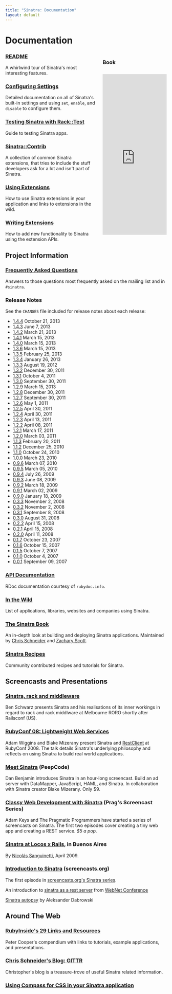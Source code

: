 ```yaml
---
title: "Sinatra: Documentation"
layout: default
---
```


Documentation
=============

<div style="float: right; margin: 0  0 20px 20px; clear: both">
<h3>Book</h3>
<iframe src="http://cdn.oreillystatic.com/widgets/author/61.html" height="500px" width="200px" scrolling="no" frameborder="0" style="margin-top:10px">
  ...
</iframe>
</div>

### [README](intro.html)

A whirlwind tour of Sinatra's most interesting features.

### [Configuring Settings](configuration.html)

Detailed documentation on all of Sinatra's built-in settings and using `set`,
`enable`, and `disable` to configure them.

### [Testing Sinatra with Rack::Test](testing.html)

Guide to testing Sinatra apps.

### [Sinatra::Contrib](/contrib)

A collection of common Sinatra extensions, that tries to include the stuff
developers ask for a lot and isn't part of Sinatra.

### [Using Extensions](/extensions-wild.html)

How to use Sinatra extensions in your application and links to
extensions in the wild.

### [Writing Extensions](extensions.html)

How to add new functionality to Sinatra using the extension APIs.

Project Information
-------------------

### [Frequently Asked Questions](faq.html)

Answers to those questions most frequently asked on the mailing list and
in `#sinatra`.

### Release Notes

See the `CHANGES` file included for release notes about each release:

 * [1.4.4](https://github.com/sinatra/sinatra/blob/v1.4.4/CHANGES)
   October 21, 2013
 * [1.4.3](https://github.com/sinatra/sinatra/blob/1.4.3/CHANGES)
   June 7, 2013
 * [1.4.2](https://github.com/sinatra/sinatra/blob/1.4.2/CHANGES)
   March 21, 2013
 * [1.4.1](https://github.com/sinatra/sinatra/blob/1.4.1/CHANGES)
   March 15, 2013
 * [1.4.0](https://github.com/sinatra/sinatra/blob/1.4.0/CHANGES)
   March 15, 2013
 * [1.3.6](https://github.com/sinatra/sinatra/blob/1.3.6/CHANGES)
   March 15, 2013
 * [1.3.5](https://github.com/sinatra/sinatra/blob/1.3.5/CHANGES)
   February 25, 2013
 * [1.3.4](https://github.com/sinatra/sinatra/blob/1.3.4/CHANGES)
   January 26, 2013
 * [1.3.3](https://github.com/sinatra/sinatra/blob/1.3.3/CHANGES)
   August 19, 2012
 * [1.3.2](https://github.com/sinatra/sinatra/blob/1.3.2/CHANGES)
   December 30, 2011
 * [1.3.1](https://github.com/sinatra/sinatra/blob/47c11e5f624f0018e961dc3e0628a8d732b683a5/CHANGES)
   October 4, 2011
 * [1.3.0](https://github.com/sinatra/sinatra/blob/1.3.0/CHANGES)
   September 30, 2011
 * [1.2.9](https://github.com/sinatra/sinatra/blob/1.2.9/CHANGES)
   March 15, 2013
 * [1.2.8](https://github.com/sinatra/sinatra/blob/1.2.8/CHANGES)
   December 30, 2011
 * [1.2.7](https://github.com/sinatra/sinatra/blob/1.2.7/CHANGES)
   September 30, 2011
 * [1.2.6](https://github.com/sinatra/sinatra/blob/1.2.6/CHANGES)
   May 1, 2011
 * [1.2.5](https://github.com/sinatra/sinatra/blob/1.2.5/CHANGES)
   April 30, 2011
 * [1.2.4](https://github.com/sinatra/sinatra/blob/1.2.4/CHANGES)
   April 30, 2011
 * [1.2.3](https://github.com/sinatra/sinatra/blob/1.2.3/CHANGES)
   April 13, 2011
 * [1.2.2](https://github.com/sinatra/sinatra/blob/1.2.2/CHANGES)
   April 08, 2011
 * [1.2.1](https://github.com/sinatra/sinatra/blob/1.2.1/CHANGES)
   March 17, 2011
 * [1.2.0](https://github.com/sinatra/sinatra/blob/1.2.0/CHANGES)
   March 03, 2011
 * [1.1.3](https://github.com/sinatra/sinatra/blob/1.1.3/CHANGES)
   February 20, 2011
 * [1.1.2](https://github.com/sinatra/sinatra/blob/1.1.2/CHANGES)
   December 25, 2010
 * [1.1.0](https://github.com/sinatra/sinatra/blob/1.1.0/CHANGES)
   October 24, 2010
 * [1.0.0](https://github.com/sinatra/sinatra/blob/1.0/CHANGES)
   March 23, 2010
 * [0.9.6](https://github.com/sinatra/sinatra/blob/0.9.6/CHANGES)
   March 07, 2010
 * [0.9.5](https://github.com/sinatra/sinatra/blob/0.9.5/CHANGES)
   March 05, 2010
 * [0.9.4](https://github.com/sinatra/sinatra/blob/0.9.4/CHANGES)
   July 26, 2009
 * [0.9.3](https://github.com/sinatra/sinatra/blob/0.9.3/CHANGES)
   June 08, 2009
 * [0.9.2](https://github.com/sinatra/sinatra/blob/0.9.2/CHANGES)
   March 18, 2009
 * [0.9.1](https://github.com/sinatra/sinatra/blob/0.9.1/CHANGES)
   March 02, 2009
 * [0.9.0](https://github.com/sinatra/sinatra/blob/0.9.0/CHANGES)
   January 18, 2009
 * [0.3.3](https://github.com/sinatra/sinatra/blob/0.3.3/ChangeLog)
   November 2, 2008
 * [0.3.2](https://github.com/sinatra/sinatra/blob/0.3.2/ChangeLog)
   November 2, 2008
 * [0.3.1](https://github.com/sinatra/sinatra/blob/0.3.1/ChangeLog)
   September 8, 2008
 * [0.3.0](https://github.com/sinatra/sinatra/blob/0.3.0/ChangeLog)
   August 31, 2008
 * [0.2.2](https://github.com/sinatra/sinatra/blob/0.2.2/CHANGELOG)
   April 15, 2008
 * [0.2.1](https://github.com/sinatra/sinatra/blob/0.2.1/CHANGELOG)
   April 15, 2008
 * [0.2.0](https://github.com/sinatra/sinatra/blob/0.2.0/CHANGELOG)
   April 11, 2008
 * [0.1.7](https://github.com/sinatra/sinatra/blob/0.1.6/CHANGELOG)
   October 23, 2007
 * [0.1.6](https://github.com/sinatra/sinatra/blob/0.1.6/CHANGELOG)
   October 15, 2007
 * [0.1.5](https://github.com/sinatra/sinatra/blob/0.1.5/CHANGELOG)
   October 7, 2007
 * [0.1.0](https://github.com/sinatra/sinatra/blob/0.1.0/CHANGELOG)
   October 4, 2007
 * [0.0.1](https://github.com/sinatra/sinatra/tree/0.0.1)
   September 09, 2007

### [API Documentation](http://rubydoc.info/gems/sinatra)

RDoc documentation courtesy of `rubydoc.info`.

### [In the Wild](/wild.html)

List of applications, libraries, websites and companies using Sinatra.

### [The Sinatra Book](http://sinatra-book.gittr.com/)

An in-depth look at building and deploying Sinatra applications.
Maintained by [Chris Schneider][cschneid] and [Zachary Scott][zzak].

[cschneid]: https://github.com/cschneid
[zzak]: https://github.com/zzak

### [Sinatra Recipes](http://recipes.sinatrarb.com/)

Community contributed recipes and tutorials for Sinatra.

Screencasts and Presentations
-----------------------------

### [Sinatra, rack and middleware](http://www.slideshare.net/benschwarz/sinatra-rack-and-middleware-1509268)

Ben Schwarz presents Sinatra and his realisations of its inner workings in regard to 
rack and rack middlware at Melbourne RORO shortly after Railsconf (US).

### [RubyConf 08: Lightweight Web Services](http://rubyconf2008.confreaks.com/lightweight-web-services.html)

Adam Wiggins and Blake Mizerany present Sinatra and
[RestClient](https://github.com/adamwiggins/rest-client)
at RubyConf 2008. The talk details Sinatra's underlying philosophy and
reflects on using Sinatra to build real world applications.

### [Meet Sinatra](https://peepcode.com/products/sinatra) (PeepCode)

Dan Benjamin introduces Sinatra in an hour-long screencast. Build an ad server with DataMapper, JavaScript, HAML, and Sinatra. In collaboration with Sinatra creator Blake Mizerany. Only $9.

### [Classy Web Development with Sinatra](http://pragprog.com/screencasts/v-aksinatra/classy-web-development-with-sinatra) (Prag's Screencast Series)

Adam Keys and The Pragmatic Programmers have started a series of screencasts
on Sinatra. The first two episodes cover creating a tiny web app and creating
a REST service. <em>$5 a pop.</em>

### [Sinatra at Locos x Rails](http://www.slideshare.net/godfoca/sinatra-1282891), in Buenos Aires

By [Nicolás Sanguinetti](https://github.com/foca), April 2009.

### [Introduction to Sinatra](http://screencasts.org/episodes/introduction-to-sinatra) (screencasts.org)

The first episode in [screencasts.org's Sinatra series](http://screencasts.org/topics/sinatra).

An introduction to [sinatra as a rest server](http://www.slideshare.net/emadb/sinatra-for-rest-services) from [WebNet Conference](http://webnetconf.eu/)

[Sinatra autopsy](http://vimeo.com/album/2121090/video/51898788) by Aleksander Dabrowski

Around The Web
--------------

### [RubyInside's 29 Links and Resources](http://www.rubyinside.com/sinatra-29-links-and-resources-for-a-quicker-easier-way-to-build-webapps-1371.html)

Peter Cooper's compendium with links to tutorials, example
applications, and presentations.

### [Chris Schneider's Blog: GITTR](http://www.gittr.com/)

Christopher's blog is a treasure-trove of useful Sinatra related
information.

### [Using Compass for CSS in your Sinatra application](http://openmonkey.com/blog/2009/01/27/using-compass-for-css-in-your-sinatra-application/)
